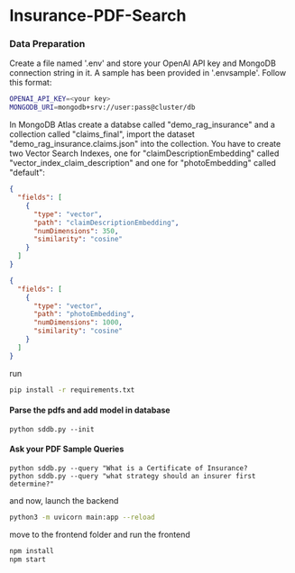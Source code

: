 # Insurance-PDF-Search

### Data Preparation
Create a file named '.env' and store your OpenAI API key and MongoDB connection string in it. A sample has been provided in '.envsample'. Follow this format:

```bash
OPENAI_API_KEY=<your key>
MONGODB_URI=mongodb+srv://user:pass@cluster/db
```

In MongoDB Atlas create a databse called "demo_rag_insurance" and a collection called "claims_final", import the dataset "demo_rag_insurance.claims.json" into the collection. You have to create two Vector Search Indexes, one for "claimDescriptionEmbedding" called "vector_index_claim_description" and one for "photoEmbedding" called "default":

```json
{
  "fields": [
    {
      "type": "vector",
      "path": "claimDescriptionEmbedding",
      "numDimensions": 350,
      "similarity": "cosine"
    }
  ]
}
```
```json
{
  "fields": [
    {
      "type": "vector",
      "path": "photoEmbedding",
      "numDimensions": 1000,
      "similarity": "cosine"
    }
  ]
}
```
run

``` bash  
pip install -r requirements.txt
```

#### Parse the pdfs and add model in database

```
python sddb.py --init
```

#### Ask your PDF Sample Queries

```
python sddb.py --query "What is a Certificate of Insurance?
python sddb.py --query "what strategy should an insurer first determine?"
```


and now, launch the backend

```bash
python3 -m uvicorn main:app --reload
```
move to the frontend folder and run the frontend

```bash
npm install
npm start
```